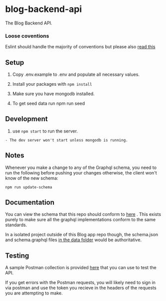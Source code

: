 # blog-backend-api

The Blog Backend API.

### Loose coventions
Eslint should handle the majority of conventions but please also [read this](https://gist.github.com/chiedojohn/50f5cf4e900523e24586)

## Setup
1. Copy .env.example to .env and populate all necessary values.

2. Install your packages with `npm install`

3. Make sure you have mongodb installed.

4. To get seed data run npm run seed

## Development

  1. use `npm start` to run the server.

  	- The dev server won't start unless mongodb is running.

## Notes
Whenever you make a change to any of the Graphql schema, you need to run the following before pushing your changes otherwise, the client won't know of the new schema:

    npm run update-schema

## Documentation
You can view the schema that this repo should conform to [here](../api-resources/graphql/schema.graphql)	. This exists purely to make sure all the graphql implementations conform to the same standards.

In a isolated project outside of this Blog app repo though, the schema.json and schema.graphql files [in the data folder](data/) would be authoritative.

## Testing
A sample Postman collection is provided [here](../api-resources/graphql/blog-app-graphql.json.postman_collection) that you can use to test the API.

If you get errors with the Postman requests, you will likely need to sign in via postman and use the token you recieve in the headers of the requests you are attempting to make.
